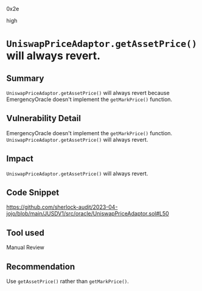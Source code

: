 0x2e

high

# `UniswapPriceAdaptor.getAssetPrice()` will always revert.

## Summary

`UniswapPriceAdaptor.getAssetPrice()` will always revert because EmergencyOracle doesn't implement the `getMarkPrice()` function.

## Vulnerability Detail

EmergencyOracle doesn't implement the `getMarkPrice()` function. `UniswapPriceAdaptor.getAssetPrice()` will always revert.

## Impact

`UniswapPriceAdaptor.getAssetPrice()` will always revert.

## Code Snippet

https://github.com/sherlock-audit/2023-04-jojo/blob/main/JUSDV1/src/oracle/UniswapPriceAdaptor.sol#L50

## Tool used

Manual Review

## Recommendation

Use `getAssetPrice()` rather than `getMarkPrice()`.
